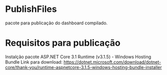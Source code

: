 # PublishFiles
pacote para publicação do dashboard compilado.

# Requisitos para publicação

Instalção pacote ASP.NET Core 3.1 Runtime (v3.1.5) - Windows Hosting Bundle
Link para download:
https://dotnet.microsoft.com/download/dotnet-core/thank-you/runtime-aspnetcore-3.1.5-windows-hosting-bundle-installer
